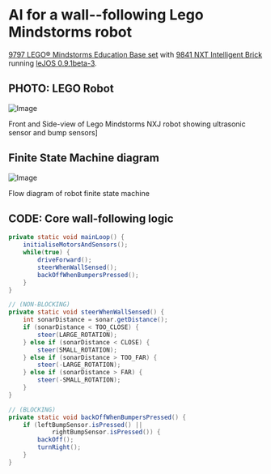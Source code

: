 # AI for a wall--following Lego Mindstorms robot

[9797 LEGO® Mindstorms Education
Base set][9797] with [9841 NXT Intelligent Brick][9841] running [leJOS
0.9.1beta-3][lejos]. 

## PHOTO: LEGO Robot

![Image](../blob/master/report/robot.jpg?raw=true)

Front and Side-view of Lego Mindstorms NXJ robot showing ultrasonic sensor and
bump sensors]

## Finite State Machine diagram

![Image](../blob/master/report/fsm.png?raw=true)

Flow diagram of robot finite state machine

## CODE: Core wall-following logic

````Java
private static void mainLoop() {
    initialiseMotorsAndSensors();
    while(true) {
        driveForward();
        steerWhenWallSensed();
        backOffWhenBumpersPressed();
    }
}

// (NON-BLOCKING)
private static void steerWhenWallSensed() { 
    int sonarDistance = sonar.getDistance();
    if (sonarDistance < TOO_CLOSE) {
        steer(LARGE_ROTATION);
    } else if (sonarDistance < CLOSE) {
        steer(SMALL_ROTATION);
    } else if (sonarDistance > TOO_FAR) {
        steer(-LARGE_ROTATION);
    } else if (sonarDistance > FAR) {
        steer(-SMALL_ROTATION);
    }
}

// (BLOCKING)
private static void backOffWhenBumpersPressed() {
    if (leftBumpSensor.isPressed() || 
            rightBumpSensor.isPressed()) {
        backOff();
        turnRight();
    }
}
````

[9797]: http://education.lego.com/en-us/lego-education-product-database/mindstorms/9797-lego-mindstorms-education-base-set/

[9841]: http://shop.lego.com/en-US/NXT-Intelligent-Brick-9841

[lejos]: http://sourceforge.net/projects/lejos/files/lejos-NXJ/0.9.1beta/

[9846]: http://shop.lego.com/en-US/Ultrasonic-Sensor-9846

[9843]: http://shop.lego.com/en-US/Touch-Sensor-9843

[9842]: http://shop.lego.com/en-US/Interactive-Servo-Motor-9842
